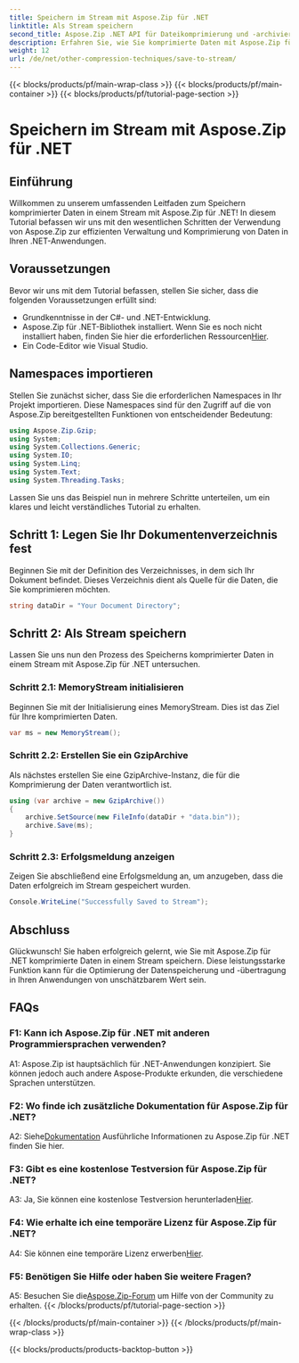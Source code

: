 ```yaml
---
title: Speichern im Stream mit Aspose.Zip für .NET
linktitle: Als Stream speichern
second_title: Aspose.Zip .NET API für Dateikomprimierung und -archivierung
description: Erfahren Sie, wie Sie komprimierte Daten mit Aspose.Zip für .NET in einem Stream speichern. Verbessern Sie Ihre .NET-Entwicklungsfähigkeiten mit dieser Schritt-für-Schritt-Anleitung.
weight: 12
url: /de/net/other-compression-techniques/save-to-stream/
---
```


{{< blocks/products/pf/main-wrap-class >}}
{{< blocks/products/pf/main-container >}}
{{< blocks/products/pf/tutorial-page-section >}}

# Speichern im Stream mit Aspose.Zip für .NET

## Einführung

Willkommen zu unserem umfassenden Leitfaden zum Speichern komprimierter Daten in einem Stream mit Aspose.Zip für .NET! In diesem Tutorial befassen wir uns mit den wesentlichen Schritten der Verwendung von Aspose.Zip zur effizienten Verwaltung und Komprimierung von Daten in Ihren .NET-Anwendungen.

## Voraussetzungen

Bevor wir uns mit dem Tutorial befassen, stellen Sie sicher, dass die folgenden Voraussetzungen erfüllt sind:

- Grundkenntnisse in der C#- und .NET-Entwicklung.
-  Aspose.Zip für .NET-Bibliothek installiert. Wenn Sie es noch nicht installiert haben, finden Sie hier die erforderlichen Ressourcen[Hier](https://releases.aspose.com/zip/net/).
- Ein Code-Editor wie Visual Studio.

## Namespaces importieren

Stellen Sie zunächst sicher, dass Sie die erforderlichen Namespaces in Ihr Projekt importieren. Diese Namespaces sind für den Zugriff auf die von Aspose.Zip bereitgestellten Funktionen von entscheidender Bedeutung:

```csharp
using Aspose.Zip.Gzip;
using System;
using System.Collections.Generic;
using System.IO;
using System.Linq;
using System.Text;
using System.Threading.Tasks;
```

Lassen Sie uns das Beispiel nun in mehrere Schritte unterteilen, um ein klares und leicht verständliches Tutorial zu erhalten.

## Schritt 1: Legen Sie Ihr Dokumentenverzeichnis fest

Beginnen Sie mit der Definition des Verzeichnisses, in dem sich Ihr Dokument befindet. Dieses Verzeichnis dient als Quelle für die Daten, die Sie komprimieren möchten.

```csharp
string dataDir = "Your Document Directory";
```

## Schritt 2: Als Stream speichern

Lassen Sie uns nun den Prozess des Speicherns komprimierter Daten in einem Stream mit Aspose.Zip für .NET untersuchen.

### Schritt 2.1: MemoryStream initialisieren

Beginnen Sie mit der Initialisierung eines MemoryStream. Dies ist das Ziel für Ihre komprimierten Daten.

```csharp
var ms = new MemoryStream();
```

### Schritt 2.2: Erstellen Sie ein GzipArchive

Als nächstes erstellen Sie eine GzipArchive-Instanz, die für die Komprimierung der Daten verantwortlich ist.

```csharp
using (var archive = new GzipArchive())
{
    archive.SetSource(new FileInfo(dataDir + "data.bin"));
    archive.Save(ms);
}
```

### Schritt 2.3: Erfolgsmeldung anzeigen

Zeigen Sie abschließend eine Erfolgsmeldung an, um anzugeben, dass die Daten erfolgreich im Stream gespeichert wurden.

```csharp
Console.WriteLine("Successfully Saved to Stream");
```

## Abschluss

Glückwunsch! Sie haben erfolgreich gelernt, wie Sie mit Aspose.Zip für .NET komprimierte Daten in einem Stream speichern. Diese leistungsstarke Funktion kann für die Optimierung der Datenspeicherung und -übertragung in Ihren Anwendungen von unschätzbarem Wert sein.

## FAQs

### F1: Kann ich Aspose.Zip für .NET mit anderen Programmiersprachen verwenden?

A1: Aspose.Zip ist hauptsächlich für .NET-Anwendungen konzipiert. Sie können jedoch auch andere Aspose-Produkte erkunden, die verschiedene Sprachen unterstützen.

### F2: Wo finde ich zusätzliche Dokumentation für Aspose.Zip für .NET?

 A2: Siehe[Dokumentation](https://reference.aspose.com/zip/net/) Ausführliche Informationen zu Aspose.Zip für .NET finden Sie hier.

### F3: Gibt es eine kostenlose Testversion für Aspose.Zip für .NET?

 A3: Ja, Sie können eine kostenlose Testversion herunterladen[Hier](https://releases.aspose.com/).

### F4: Wie erhalte ich eine temporäre Lizenz für Aspose.Zip für .NET?

 A4: Sie können eine temporäre Lizenz erwerben[Hier](https://purchase.aspose.com/temporary-license/).

### F5: Benötigen Sie Hilfe oder haben Sie weitere Fragen?

 A5: Besuchen Sie die[Aspose.Zip-Forum](https://forum.aspose.com/c/zip/37) um Hilfe von der Community zu erhalten.
{{< /blocks/products/pf/tutorial-page-section >}}

{{< /blocks/products/pf/main-container >}}
{{< /blocks/products/pf/main-wrap-class >}}

{{< blocks/products/products-backtop-button >}}
